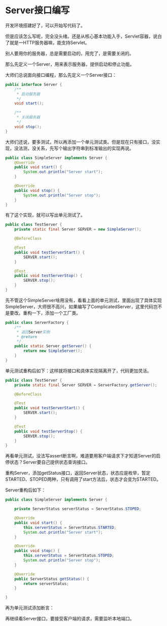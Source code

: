 # Server接口编写

开发环境搭建好了，可以开始写代码了。

但是应该怎么写呢，完全没头绪。还是从核心基本功能入手，Servlet容器，说白了就是一HTTP服务器嘛，能支持Servlet。

别人要用你的服务器，总是需要启动的，用完了，是需要关闭的。

那么先定义一个Server，用来表示服务器，提供启动和停止功能。

大师们总说面向接口编程，那么先定义一个Server接口：

```java
public interface Server {
    /**
     * 启动服务器
     */
    void start();

    /**
     * 关闭服务器
     */
    void stop();
}
```

大师们还说，要多测试，所以再添加一个单元测试类。但是现在只有接口，没实现，没法测，没关系，先写个输出字符串到标准输出的实现再说。

```java
public class SimpleServer implements Server {
    @Override
    public void start() {
        System.out.println("Server start");
    }

    @Override
    public void stop() {
        System.out.println("Server stop");
    }
}
```

有了这个实现，就可以写出单元测试了。

```java
public class TestServer {
    private static final Server SERVER = new SimpleServer();

    @BeforeClass

    @Test
    public void testServerStart() {
        SERVER.start();
    }

    @Test
    public void testServerStop() {
        SERVER.stop();
    }
}
```

先不管这个SimpleServer啥用没有，看看上面的单元测试，里面出现了具体实现SimpleServer，大师很不高兴，如果编写了ComplicatedServer，这里代码岂不是要改。重构一下，添加一个工厂类。

```java
public class ServerFactory {
    /**
     * 返回Server实例
     * @return
     */
    public static Server getServer() {
        return new SimpleServer();
    }
}
```

单元测试重构后如下：这样就将接口和具体实现隔离开了，代码更加灵活。

```java
public class TestServer {
    private static final Server SERVER = ServerFactory.getServer();

    @BeforeClass

    @Test
    public void testServerStart() {
        SERVER.start();
    }

    @Test
    public void testServerStop() {
        SERVER.stop();
    }
}
```

再看单元测试，没法写assert断言啊，难道要用客户端请求下才知道Server的启停状态？Server要自己提供状态查询接口。

重构Server，添加getStatus接口，返回Server状态，状态应是枚举，暂定STARTED、STOPED两种，只有调用了start方法后，状态才会变为STARTED。

Server重构后如下：

```java
public class SimpleServer implements Server {

    private ServerStatus serverStatus = ServerStatus.STOPED;

    @Override
    public void start() {
        this.serverStatus = ServerStatus.STARTED;
        System.out.println("Server start");
    }

    @Override
    public void stop() {
        this.serverStatus = ServerStatus.STOPED;
        System.out.println("Server stop");
    }

    @Override
    public ServerStatus getStatus() {
        return serverStatus;
    }

}
```

再为单元测试添加断言：



再继续看Server接口，要接受客户端的请求，需要监听本地端口。

